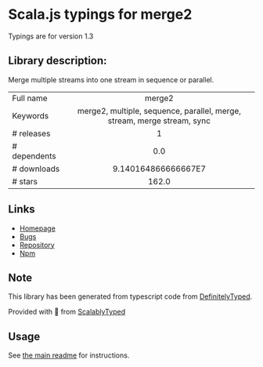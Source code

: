 
# Scala.js typings for merge2

Typings are for version 1.3

## Library description:
Merge multiple streams into one stream in sequence or parallel.

|                    |                 |
| ------------------ | :-------------: |
| Full name          | merge2 |
| Keywords           | merge2, multiple, sequence, parallel, merge, stream, merge stream, sync |
| # releases         | 1 |
| # dependents       | 0.0 |
| # downloads        | 9.140164866666667E7 |
| # stars            | 162.0 |

## Links
- [Homepage](https://github.com/teambition/merge2)
- [Bugs](https://github.com/teambition/merge2/issues)
- [Repository](https://github.com/teambition/merge2)
- [Npm](https://www.npmjs.com/package/merge2)
    


## Note
This library has been generated from typescript code from [DefinitelyTyped](https://definitelytyped.org).

Provided with :purple_heart: from [ScalablyTyped](https://github.com/oyvindberg/ScalablyTyped)

## Usage
See [the main readme](../../readme.md) for instructions.


